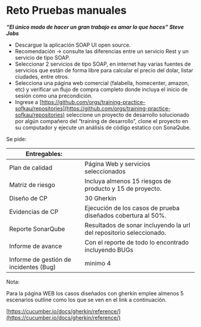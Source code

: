 # Reto Pruebas manuales

***“El único modo de hacer un gran trabajo es amar lo que haces” Steve Jobs***

- Descargue la aplicación SOAP UI open source.
- Recomendación → consulte las diferencias entre un servicio Rest y un servicio de tipo SOAP.
- Seleccionar 2 servicios  de tipo SOAP, en internet hay varias fuentes de servicios que están de forma libre para calcular el precio del dolar, listar ciudades, entre otros.
- Selecciona una página web comercial (falabella, homecenter, amazon, etc) y verificar un flujo de compra completo donde incluya el inicio de sesión como una precondición.
- Ingrese a [https://github.com/orgs/training-practice-sofkau/repositories](https://github.com/orgs/training-practice-sofkau/repositories)  seleccione un proyecto de desarrollo solucionado por algún compañero del “training de desarrollo”, clone el proyecto en su computador y ejecute un análisis de código estatico con SonaQube.

Se pide: 

| Entregables:  |  |
| --- | --- |
| Plan de calidad | Página Web y servicios seleccionados |
| Matriz de riesgo | Incluya almenos 15 riesgos de producto y 15 de proyecto. |
| Diseño de CP | 30 Gherkin |
| Evidencias de CP | Ejecución de los casos de prueba diseñados cobertura al 50%. |
| Reporte SonarQube | Resultados de sonar incluyendo la url del repositorio seleccionado. |
| Informe de avance | Con el reporte de todo lo encontrado incluyendo BUGs |
| Informe de gestión de incidentes (Bug) | minimo 4 |

Nota:

Para la página WEB los casos diseñados con gherkin emplee almenos 5 escenarios outline como los que se ven en el link a continuación.

[https://cucumber.io/docs/gherkin/reference/](https://cucumber.io/docs/gherkin/reference/)